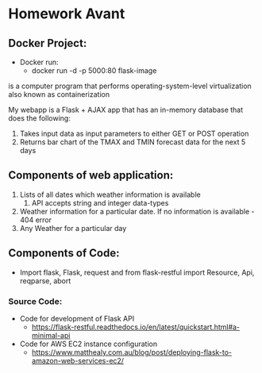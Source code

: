 # Homework Avant   

## Docker Project:


* Docker run:
	* docker run -d -p 5000:80 flask-image

is a computer program that performs operating-system-level virtualization also known as containerization

My webapp is a Flask + AJAX app that has an in-memory database that does the following:
1. Takes input data as input parameters to either GET or POST operation
2. Returns bar chart of the TMAX and TMIN forecast data for the next 5 days 

## Components of web application:
1. Lists of all dates which weather information is available 
	1. API accepts string and integer data-types
2. Weather information for a particular date. If no information is available - 404 error
3. Any Weather for a particular day

## Components of Code:
* Import flask, Flask, request and from flask-restful import Resource, Api, reqparse, abort



### Source Code:
* Code for development of Flask API
	* https://flask-restful.readthedocs.io/en/latest/quickstart.html#a-minimal-api
* Code for AWS EC2 instance configuration
	* https://www.matthealy.com.au/blog/post/deploying-flask-to-amazon-web-services-ec2/

